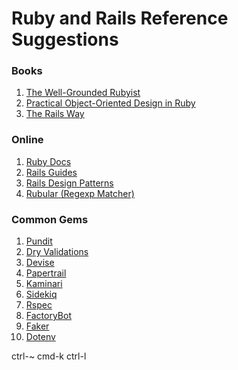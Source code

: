 # Ruby and Rails Reference Suggestions

### Books

1. [The Well-Grounded Rubyist](https://www.manning.com/books/the-well-grounded-rubyist-third-edition)
1. [Practical Object-Oriented Design in Ruby](https://www.poodr.com/)
1. [The Rails Way](https://www.amazon.com/Rails-Way-Addison-Wesley-Professional-Ruby/dp/0134657675/ref=sr_1_1?crid=2UJCTQ4L1I4T8&keywords=the+rails+6+way&qid=1653309048&s=books&sprefix=the+rails+6+way%2Cstripbooks%2C109&sr=1-1)

### Online

1. [Ruby Docs](https://ruby-doc.org/core-2.7.2/)
1. [Rails Guides](https://guides.rubyonrails.org/)
1. [Rails Design Patterns](https://www.sitepoint.com/7-design-patterns-to-refactor-mvc-components-in-rails/)
1. [Rubular (Regexp Matcher)](https://rubular.com/)

### Common Gems

1. [Pundit](https://github.com/varvet/pundit)
1. [Dry Validations](https://github.com/dry-rb/dry-validation)
1. [Devise](https://github.com/heartcombo/devise)
1. [Papertrail](https://github.com/paper-trail-gem/paper_trail)
1. [Kaminari](https://github.com/kaminari/kaminari)
1. [Sidekiq](https://github.com/mperham/sidekiq)
1. [Rspec](https://github.com/rspec/rspec-rails)
1. [FactoryBot](https://github.com/thoughtbot/factory_bot_rails)
1. [Faker](https://github.com/faker-ruby/faker)
1. [Dotenv](https://github.com/bkeepers/dotenv)



ctrl-~
cmd-k
ctrl-l
